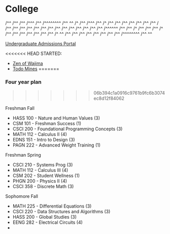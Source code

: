 # College

/^^       /^^ /^^ /^^^     /^^ /^^^^^^^^   /^^ ^^
/^ /^^   /^^^ /^^ /^ /^^   /^^ /^^       /^^    /^^
/^^ /^^ / /^^ /^^ /^^ /^^  /^^ /^^        /^^
/^^  /^^  /^^ /^^ /^^  /^^ /^^ /^^^^^^      /^^
/^^   /^  /^^ /^^ /^^   /^ /^^ /^^             /^^
/^^       /^^ /^^ /^^    /^ ^^ /^^       /^^    /^^
/^^       /^^ /^^ /^^      /^^ /^^^^^^^^   /^^ ^^

[Undergraduate Admissions Portal](https://apply.mines.edu/apply/status)

<<<<<<< HEAD
STARTED:
- [Zen of Wajima](zen-of-wajima.md)
- [Todo Mines](todo-mines.md)
=======
### Four year plan
>>>>>>> 06b394c1a0916c9761b9fc6b3074ec8d12f84062

Freshman Fall
- HASS 100 - Nature and Human Values (3)
- CSM 101 - Freshman Success (1)
- CSCI 200 - Foundational Programming Concepts (3)
- MATH 112 - Calculus II (4)
- EDNS 151 - Intro to Design (3)
- PAGN 222 - Advanced Weight Training (1)

Freshman Spring
- CSCI 210 - Systems Prog (3)
- MATH 112 - Calculus III (4)
- CSM 202 - Student Wellness (1)
- PHGN 200 - Physics II (4)
- CSCI 358 - Discrete Math (3)

Sophomore Fall
- MATH 225 - Differential Equations (3)
- CSCI 220 - Data Structures and Algorithms (3)
- HASS 200 - Global Studies (3)
- EENG 282 - Electrical Circuits (4)
- 
